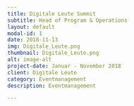 ```yaml
---
title: Digitale Leute Summit
subtitle: Head of Program & Operations
layout: default
modal-id: 1
date: 2018-11-13
img: Digitale_Leute.png
thumbnail: Digitale_Leute.png
alt: image-alt
project-date: Januar - November 2018
client: Digitale Leute
category: Eventmanagement
description: Eventmanagement 

---
```

